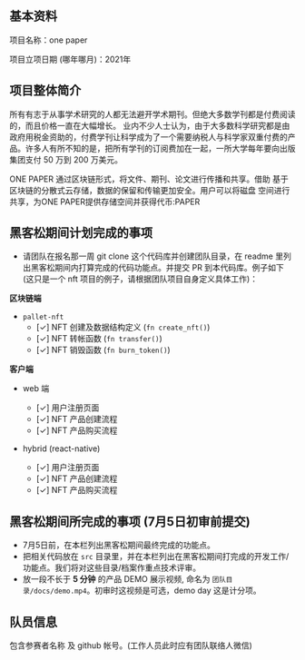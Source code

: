 ## 基本资料

项目名称：one paper

项目立项日期 (哪年哪月)：2021年

## 项目整体简介

所有有志于从事学术研究的人都无法避开学术期刊。但绝大多数学刊都是付费阅读的，而且价格一直在大幅增长。
业内不少人士认为，由于大多数科学研究都是由政府用税金资助的，付费学刊让科学成为了一个需要纳税人与科学家双重付费的产品。许多人有所不知的是，把所有学刊的订阅费加在一起，一所大学每年要向出版集团支付 50 万到 200 万美元。

ONE PAPER 通过区块链形式，将文件、期刊、论文进行传播和共享。借助 基于区块链的分散式云存储，数据的保留和传输更加安全。用户可以将磁盘 空间进行共享，为ONE PAPER提供存储空间并获得代币:PAPER

## 黑客松期间计划完成的事项

- 请团队在报名那一周 git clone 这个代码库并创建团队目录，在 readme 里列出黑客松期间内打算完成的代码功能点。并提交 PR 到本代码库。例子如下 (这只是一个 nft 项目的例子，请根据团队项目自身定义具体工作)：

**区块链端**

- `pallet-nft`
  - [✓] NFT 创建及数据结构定义 (`fn create_nft()`)
  - [✓] NFT 转帐函数 (`fn transfer()`)
  - [✓] NFT 销毁函数 (`fn burn_token()`)

**客户端**

- web 端
  - [✓] 用户注册页面
  - [✓] NFT 产品创建流程
  - [✓] NFT 产品购买流程

- hybrid (react-native)
  - [✓] 用户注册页面
  - [✓] NFT 产品创建流程
  - [✓] NFT 产品购买流程


## 黑客松期间所完成的事项 (7月5日初审前提交)

- 7月5日前，在本栏列出黑客松期间最终完成的功能点。
- 把相关代码放在 `src` 目录里，并在本栏列出在黑客松期间打完成的开发工作/功能点。我们将对这些目录/档案作重点技术评审。
- 放一段不长于 **5 分钟** 的产品 DEMO 展示视频, 命名为 `团队目录/docs/demo.mp4`。初审时这视频是可选，demo day 这是计分项。

## 队员信息

包含参赛者名称 及 github 帐号。(工作人员此时应有团队联络人微信)

